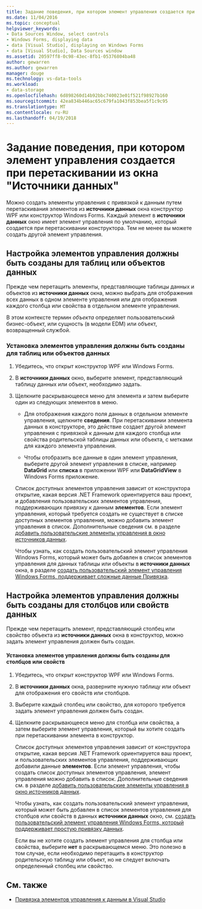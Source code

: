```yaml
---
title: Задание поведения, при котором элемент управления создается при перетаскивании из окна "Источники данных"
ms.date: 11/04/2016
ms.topic: conceptual
helpviewer_keywords:
- Data Sources Window, select controls
- Windows Forms, displaying data
- data [Visual Studio], displaying on Windows Forms
- data [Visual Studio], Data Sources window
ms.assetid: 20597ff8-0c98-43ec-8fb1-05376804ba48
author: gewarren
ms.author: gewarren
manager: douge
ms.technology: vs-data-tools
ms.workload:
- data-storage
ms.openlocfilehash: 6d898260d14b92bbc740023e01f521f98927b160
ms.sourcegitcommit: 42ea834b446ac65c679fa1043f853bea5f1c9c95
ms.translationtype: MT
ms.contentlocale: ru-RU
ms.lasthandoff: 04/19/2018
---
```

# <a name="set-the-control-to-be-created-when-dragging-from-the-data-sources-window"></a>Задание поведения, при котором элемент управления создается при перетаскивании из окна "Источники данных"
Можно создать элементы управления с привязкой к данным путем перетаскивания элементов из **источники данных** окна конструктор WPF или конструктор Windows Forms. Каждый элемент в **источники данных** окно имеет элемент управления по умолчанию, который создается при перетаскивании конструктора. Тем не менее вы можете создать другой элемент управления.

## <a name="set-the-controls-to-be-created-for-data-tables-or-objects"></a>Настройка элементов управления должны быть созданы для таблиц или объектов данных
Прежде чем перетащить элементы, представляющие таблицы данных и объектов из **источники данных** окна, можно выбрать для отображения всех данных в одном элементе управления или для отображения каждого столбца или свойства в отдельном элементе управления.

В этом контексте термин *объекта* определяет пользовательский бизнес-объект, или сущность (в модели EDM) или объект, возвращенный службой.

### <a name="to-set-the-controls-to-be-created-for-data-tables-or-objects"></a>Установка элементов управления должны быть созданы для таблиц или объектов данных

1.  Убедитесь, что открыт конструктор WPF или Windows Forms.

2.  В **источники данных** окно, выберите элемент, представляющий таблицу данных или объект, необходимо задать.

3.  Щелкните раскрывающееся меню для элемента и затем выберите один из следующих элементов в меню.

    -   Для отображения каждого поля данных в отдельном элементе управления, щелкните **сведения**. При перетаскивании элемента данных в конструкторе, это действие создает другой элемент управления с привязкой к данным для каждого столбца или свойства родительской таблицы данных или объекта, с метками для каждого элемента управления.

    -   Чтобы отобразить все данные в один элемент управления, выберите другой элемент управления в списке, например **DataGrid** или **списка** в приложении WPF или **DataGridView** в Windows Forms приложение.

    Список доступных элементов управления зависит от конструктора открытие, какая версия .NET Framework ориентируется ваш проект, и добавления пользовательских элементов управления, поддерживающих привязку к данным **элементов**. Если элемент управления, который требуется создать не существует в списке доступных элементов управления, можно добавить элемент управления в список. Дополнительные сведения см. в разделе [добавить пользовательские элементы управления в окно источников данных](../data-tools/add-custom-controls-to-the-data-sources-window.md).

    Чтобы узнать, как создать пользовательский элемент управления Windows Forms, который может быть добавлен в список элементов управления для данных таблицы или объекты в **источники данных** окна, в разделе [создать пользовательский элемент управления Windows Forms, поддерживает сложные данные Привязка](../data-tools/create-a-windows-forms-user-control-that-supports-complex-data-binding.md).

## <a name="set-the-controls-to-be-created-for-data-columns-or-properties"></a>Настройка элементов управления должны быть созданы для столбцов или свойств данных
Прежде чем перетащить элемент, представляющий столбец или свойство объекта из **источники данных** окна в конструктор, можно задать элемент управления должен быть создан.

#### <a name="to-set-the-controls-to-be-created-for-columns-or-properties"></a>Установка элементов управления должны быть созданы для столбцов или свойств

1.  Убедитесь, что открыт конструктор WPF или Windows Forms.

2.  В **источники данных** окна, разверните нужную таблицу или объект для отображения его свойств или столбцов.

3.  Выберите каждый столбец или свойство, для которого требуется задать элемент управления должен быть создан.

4.  Щелкните раскрывающееся меню для столбца или свойства, а затем выберите элемент управления, который вы хотите создать при перетаскивании элемента в конструктор.

     Список доступных элементов управления зависит от конструктора открытие, какая версия .NET Framework ориентируется ваш проект, и пользовательских элементов управления, поддерживающих добавили данные **элементов**. Если элемент управления, чтобы создать список доступных элементов управления, элемент управления можно добавить в список. Дополнительные сведения см. в разделе [добавить пользовательские элементы управления в окно источников данных](../data-tools/add-custom-controls-to-the-data-sources-window.md).

     Чтобы узнать, как создать пользовательский элемент управления, который может быть добавлен в список элементов управления для столбцов или свойств в данных **источники данных** окно, см. [создать пользовательский элемент управления Windows Forms, который поддерживает простую привязку данных](../data-tools/create-a-windows-forms-user-control-that-supports-simple-data-binding.md).

     Если вы не хотите создать элемент управления для столбца или свойства, выберите **нет** в раскрывающемся меню. Это полезно в том случае, если необходимо перетащить в конструктор родительскую таблицу или объект, но не следует включать определенный столбец или свойство.

## <a name="see-also"></a>См. также

- [Привязка элементов управления к данным в Visual Studio](../data-tools/bind-controls-to-data-in-visual-studio.md)